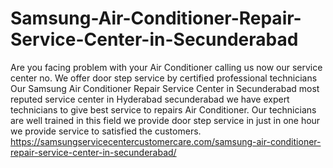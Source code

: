 # Samsung-Air-Conditioner-Repair-Service-Center-in-Secunderabad
  Are you facing problem with your Air Conditioner calling us now our service center no.  We offer door step service by certified professional technicians  Our Samsung Air Conditioner Repair Service Center in Secunderabad most reputed service center in Hyderabad secunderabad we have expert technicians to give best service to repairs Air Conditioner. Our technicians are well trained in this field we provide door step service in just in one hour we provide service to satisfied the customers.   https://samsungservicecentercustomercare.com/samsung-air-conditioner-repair-service-center-in-secunderabad/
